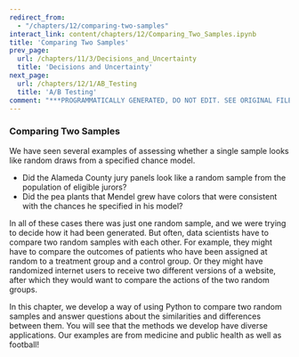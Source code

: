 ```yaml
---
redirect_from:
  - "/chapters/12/comparing-two-samples"
interact_link: content/chapters/12/Comparing_Two_Samples.ipynb
title: 'Comparing Two Samples'
prev_page:
  url: /chapters/11/3/Decisions_and_Uncertainty
  title: 'Decisions and Uncertainty'
next_page:
  url: /chapters/12/1/AB_Testing
  title: 'A/B Testing'
comment: "***PROGRAMMATICALLY GENERATED, DO NOT EDIT. SEE ORIGINAL FILES IN /content***"
---
```





### Comparing Two Samples
We have seen several examples of assessing whether a single sample looks like random draws from a specified chance model. 
- Did the Alameda County jury panels look like a random sample from the population of eligible jurors?
- Did the pea plants that Mendel grew have colors that were consistent with the chances he specified in his model?

In all of these cases there was just one random sample, and we were trying to decide how it had been generated. But often, data scientists have to compare two random samples with each other. For example, they might have to compare the outcomes of patients who have been assigned at random to a treatment group and a control group. Or they might have randomized internet users to receive two different versions of a website, after which they would want to compare the actions of the two random groups.

In this chapter, we develop a way of using Python to compare two random samples and answer questions about the similarities and differences between them. You will see that the methods we develop have diverse applications. Our examples are from medicine and public health as well as football!

